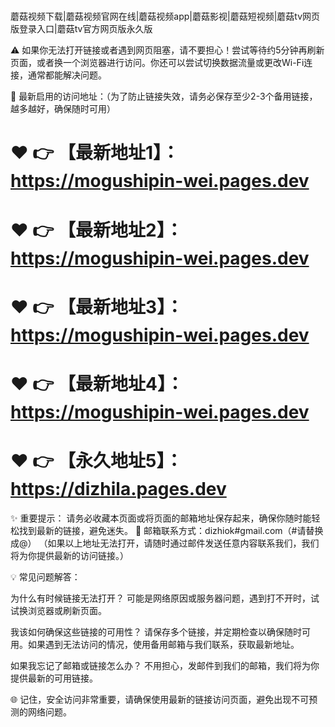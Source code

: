 
# 
蘑菇视频下载|蘑菇视频官网在线|蘑菇视频app|蘑菇影视|蘑菇短视频|蘑菇tv网页版登录入口|蘑菇tv官方网页版永久版


⚠️ 如果你无法打开链接或者遇到网页阻塞，请不要担心！尝试等待约5分钟再刷新页面，或者换一个浏览器进行访问。你还可以尝试切换数据流量或更改Wi-Fi连接，通常都能解决问题。

🌟 最新启用的访问地址：（为了防止链接失效，请务必保存至少2-3个备用链接，越多越好，确保随时可用）

# ❤️ 👉 【最新地址1】：https://mogushipin-wei.pages.dev

# ❤️ 👉 【最新地址2】：https://mogushipin-wei.pages.dev

# ❤️ 👉 【最新地址3】：https://mogushipin-wei.pages.dev

# ❤️ 👉 【最新地址4】：https://mogushipin-wei.pages.dev

# ❤️ 👉 【永久地址5】：https://dizhila.pages.dev

✨ 重要提示： 请务必收藏本页面或将页面的邮箱地址保存起来，确保你随时能轻松找到最新的链接，避免迷失。
📧 邮箱联系方式：dizhiok#gmail.com（#请替换成@）
（如果以上地址无法打开，请随时通过邮件发送任意内容联系我们，我们将为你提供最新的访问链接。）

💡 常见问题解答：

为什么有时候链接无法打开？
可能是网络原因或服务器问题，遇到打不开时，试试换浏览器或刷新页面。

我该如何确保这些链接的可用性？
请保存多个链接，并定期检查以确保随时可用。如果遇到无法访问的情况，使用备用邮箱与我们联系，获取最新地址。

如果我忘记了邮箱或链接怎么办？
不用担心，发邮件到我们的邮箱，我们将为你提供最新的可用链接。

🌐 记住，安全访问非常重要，请确保使用最新的链接访问页面，避免出现不可预测的网络问题。
